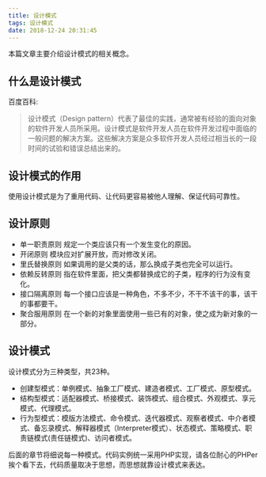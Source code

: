 ```yaml
---
title: 设计模式
tags: 设计模式
date: 2018-12-24 20:31:45
---
```


本篇文章主要介绍设计模式的相关概念。

## 什么是设计模式
百度百科:
>设计模式（Design pattern）代表了最佳的实践，通常被有经验的面向对象的软件开发人员所采用。设计模式是软件开发人员在软件开发过程中面临的一般问题的解决方案。这些解决方案是众多软件开发人员经过相当长的一段时间的试验和错误总结出来的。

## 设计模式的作用
使用设计模式是为了重用代码、让代码更容易被他人理解、保证代码可靠性。 

## 设计原则
- 单一职责原则
    规定一个类应该只有一个发生变化的原因。
- 开闭原则
    模块应对扩展开放，而对修改关闭。
- 里氏替换原则
    如果调用的是父类的话，那么换成子类也完全可以运行。
- 依赖反转原则
    指在软件里面，把父类都替换成它的子类，程序的行为没有变化。
- 接口隔离原则
    每一个接口应该是一种角色，不多不少，不干不该干的事，该干的事都要干。
- 聚合服用原则
    在一个新的对象里面使用一些已有的对象，使之成为新对象的一部分。

## 设计模式
设计模式分为三种类型，共23种。
- 创建型模式：单例模式、抽象工厂模式、建造者模式、工厂模式、原型模式。
- 结构型模式：适配器模式、桥接模式、装饰模式、组合模式、外观模式、享元模式、代理模式。
- 行为型模式：模版方法模式、命令模式、迭代器模式、观察者模式、中介者模式、备忘录模式、解释器模式（Interpreter模式）、状态模式、策略模式、职责链模式(责任链模式)、访问者模式。

后面的章节将细说每一种模式。代码实例统一采用PHP实现，请各位耐心的PHPer挨个看下去，代码质量取决于思想，而思想就靠设计模式来表达。